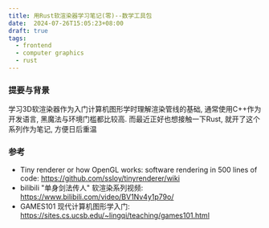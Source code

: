 ```yaml
---
title: 用Rust软渲染器学习笔记(零)--数学工具包
date:  2024-07-26T15:05:23+08:00
draft: true
tags:
  - frontend
  - computer graphics
  - rust
---
```


### 提要与背景

学习3D软渲染器作为入门计算机图形学时理解渲染管线的基础, 通常使用C++作为开发语言, 黑魔法与环境门槛都比较高. 而最近正好也想接触一下Rust, 就开了这个系列作为笔记, 方便日后重温



### 参考
- Tiny renderer or how OpenGL works: software rendering in 500 lines of code: <https://github.com/ssloy/tinyrenderer/wiki>
- bilibili "单身剑法传人" 软渲染系列视频: <https://www.bilibili.com/video/BV1Nv4y1p79o/>
- GAMES101 现代计算机图形学入门: <https://sites.cs.ucsb.edu/~lingqi/teaching/games101.html>
